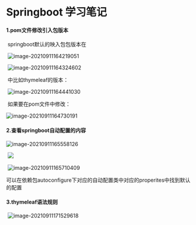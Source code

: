 





# **Springboot 学习笔记**

#### **1.pom文件修改引入包版本**

​	springboot默认的映入包包版本在

​	![image-20210911164219051](C:\Users\wy\Desktop\笔记\images\image-20210911164219051.png)

​	![image-20210911164324602](C:\Users\wy\Desktop\笔记\images\image-20210911164324602.png)

​	中比如thymeleaf的版本：

​	![image-20210911164441030](C:\Users\wy\Desktop\笔记\images\image-20210911164441030.png)

​	如果要在pom文件中修改：

![image-20210911164730191](C:\Users\wy\Desktop\笔记\images\image-20210911164730191.png)



#### **2.查看springboot自动配置的内容**

![image-20210911165558126](C:\Users\wy\Desktop\笔记\images\image-20210911165558126.png)

​	![	](C:\Users\wy\Desktop\笔记\images\image-20210911165625336.png)

​	![image-20210911165710409](C:\Users\wy\Desktop\笔记\images\image-20210911165710409.png)

​	可以在依赖包autoconfigure下对应的自动配置类中对应的properites中找到默认的配置

#### **3.thymeleaf语法规则**

​	![image-20210911171529618](C:\Users\wy\Desktop\笔记\images\image-20210911171529618.png)



